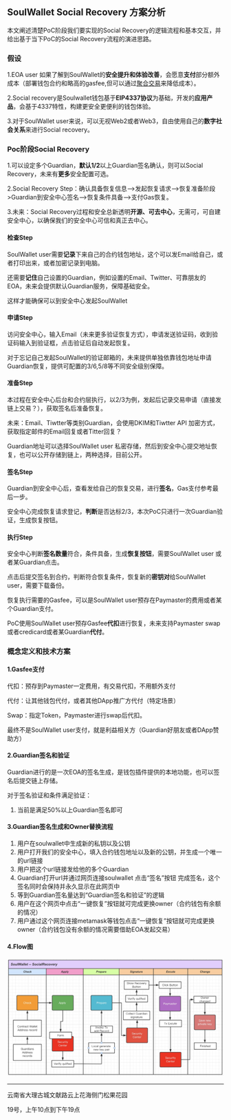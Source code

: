## SoulWallet Social Recovery 方案分析

本文阐述清楚PoC阶段我们要实现的Social Recovery的逻辑流程和基本交互，并给出基于当下PoC的Social Recovery流程的演进思路。

### 假设

1.EOA user 如果了解到SoulWallet的**安全提升和体验改善**，会愿意**支付**部分额外成本（部署钱包合约和略高的gasfee,但可以通过[聚合交易](https://twitter.com/VitalikButerin/status/1554983955182809088)来降低成本）。

2.Social recovery是Soulwallet钱包基于**EIP4337协议**为基础，开发的**应用产品**，会基于4337特性，构建更安全更便利的钱包体验。

3.对于SoulWallet user来说，可以无视Web2或者Web3，自由使用自己的**数字社会关系**来进行Social recovery。



### Poc阶段Social Recovery

1.可以设定多个Guardian，**默认1/2**以上Guardian签名确认，则可以Social Recovery，未来有**更多**安全配置可选。

2.Social Recovery Step：确认具备恢复信息-->发起恢复请求-->恢复准备阶段>Guardian到安全中心签名-->恢复条件具备-->支付Gas恢复。

3.未来：Social Recovery过程和安全总新透明**开源、可去中心**，无需可，可自建安全中心，以确保我们的安全中心可信和真正去中心。



#### 检查Step

SoulWallet user需要**记录**下来自己的合约钱包地址，这个可以发Email给自己，或者打印出来，或者加密记录到电脑。

还需要**记住**自己设置的Guardian，例如设置的Email、Twitter、可靠朋友的EOA，未来会提供默认Guardian服务，保障基础安全。

这样才能确保可以到安全中心发起SoulWallet



#### 申请Step

访问安全中心，输入Email（未来更多验证恢复方式），申请发送验证码，收到验证码输入到验证框，点击验证后自动发起恢复。

对于忘记自己发起SoulWallet的验证邮箱的，未来提供单独依靠钱包地址申请Guardian恢复，提供可配置的3/6,5/8等不同安全级别保障。



#### 准备Step

本过程在安全中心后台和合约层执行，以2/3为例，发起后记录交易申请（直接发链上交易？），获取签名后准备恢复。

未来：Email、Tiwtter等类别Guardian，会使用DKIM和Tiwtter API 加密方式，获取指定邮件的Email回复或者Titter回复？

Guardian地址可以选择SoulWallet user 私密存储，然后到安全中心提交地址恢复，也可以公开存储到链上，两种选择，目前公开。



#### 签名Step

Guardian到安全中心后，查看发给自己的恢复交易，进行**签名**，Gas支付参考最后一步。

安全中心完成恢复请求登记，**判断**是否达标2/3，本次PoC只进行一次Guardian验证，生成恢复按钮。



#### 执行Step

安全中心判断**签名数量**符合，条件具备，生成**恢复按钮**，需要SoulWallet user 或者某Guardian点击。

点击后提交签名到合约，判断符合恢复条件，恢复新的**密钥对**给SoulWallet user，需要下载备份。

恢复执行需要的Gasfee，可以是SoulWallet user预存在Paymaster的费用或者某个Guardian支付。

PoC使用SoulWallet user预存Gasfee**代扣**进行恢复，未来支持Paymaster swap或者credicard或者某Guardian**代付**。



### 概念定义和技术方案

#### 1.Gasfee支付

代扣：预存到Paymaster一定费用，有交易代扣，不用额外支付

代付：让其他钱包代付，或者其他DApp推广方代付（特定场景）

Swap：指定Token，Paymaster进行swap后代扣。

最终不是SoulWallet user支付，就是利益相关方（Guardian好朋友或者DApp赞助方）



#### 2.Guardian签名和验证

Guardian进行的是一次EOA的签名生成，是钱包插件提供的本地功能，也可以签名后提交链上存储。

对于签名验证和条件满足验证：

1. 当前是满足50%以上Guardian签名即可



#### 3.Guardian签名生成和Owner替换流程

1. 用户在soulwallet中生成新的私钥以及公钥
2. 用户打开我们的安全中心，填入合约钱包地址以及新的公钥，并生成一个唯一的url链接
3. 用户把这个url链接发给他的多个Guardian
4. Guardian打开url并通过网页连接soulwallet 点击“签名”按钮 完成签名，这个签名同时会保持并永久显示在此网页中
5. 等到Guardian签名量达到“Guardian签名和验证”的逻辑
6. 用户在这个网页中点击“一键恢复”按钮就可完成更换owner（合约钱包有余额的情况）
7. 用户通过这个网页连接metamask等钱包点击“一键恢复”按钮就可完成更换owner（合约钱包没有余额的情况需要借助EOA发起交易）



#### 4.Flow图
![sr-blow](SR-flow.jpg)





---

云南省大理古城文献路云上花海侧门松果花园

19号，上午10点到下午19点

